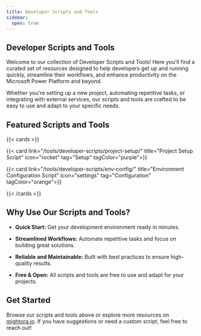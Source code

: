 ```yaml
---
title: Developer Scripts and Tools
sidebar:
  open: true
---
```


## Developer Scripts and Tools

Welcome to our collection of Developer Scripts and Tools! Here you'll find a curated set of resources designed to help developers get up and running quickly, streamline their workflows, and enhance productivity on the Microsoft Power Platform and beyond.

Whether you're setting up a new project, automating repetitive tasks, or integrating with external services, our scripts and tools are crafted to be easy to use and adapt to your specific needs.

## Featured Scripts and Tools

{{< cards >}}

  {{< card link="/tools/developer-scripts/project-setup/" title="Project Setup Script" icon="rocket" tag="Setup" tagColor="purple">}}

  {{< card link="/tools/developer-scripts/env-config/" title="Environment Configuration Script" icon="settings" tag="Configuration" tagColor="orange">}}

{{< /cards >}}

## Why Use Our Scripts and Tools?

- **Quick Start:** Get your development environment ready in minutes.

- **Streamlined Workflows:** Automate repetitive tasks and focus on building great solutions.

- **Reliable and Maintainable:** Built with best practices to ensure high-quality results.

- **Free & Open:** All scripts and tools are free to use and adapt for your projects.

## Get Started

Browse our scripts and tools above or explore more resources on [mightora.io](/). If you have suggestions or need a custom script, feel free to reach out!

